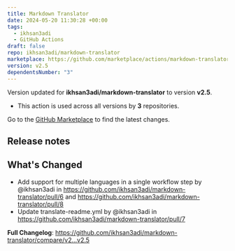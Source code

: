 ```yaml
---
title: Markdown Translator
date: 2024-05-20 11:30:28 +00:00
tags:
  - ikhsan3adi
  - GitHub Actions
draft: false
repo: ikhsan3adi/markdown-translator
marketplace: https://github.com/marketplace/actions/markdown-translator
version: v2.5
dependentsNumber: "3"
---
```



Version updated for **ikhsan3adi/markdown-translator** to version **v2.5**.
- This action is used across all versions by **3** repositories.

Go to the [GitHub Marketplace](https://github.com/marketplace/actions/markdown-translator) to find the latest changes.

## Release notes

## What's Changed
* Add support for multiple languages in a single workflow step by @ikhsan3adi in https://github.com/ikhsan3adi/markdown-translator/pull/6 and https://github.com/ikhsan3adi/markdown-translator/pull/8
* Update translate-readme.yml by @ikhsan3adi in https://github.com/ikhsan3adi/markdown-translator/pull/7

**Full Changelog**: https://github.com/ikhsan3adi/markdown-translator/compare/v2...v2.5
